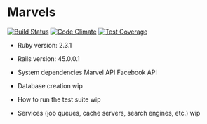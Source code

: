 # Marvels
[![Build Status](https://travis-ci.org/giordanofalves/marvels.svg?branch=master)](https://travis-ci.org/giordanofalves/marvels)
[![Code Climate](https://codeclimate.com/github/giordanofalves/marvels/badges/gpa.svg)](https://codeclimate.com/github/giordanofalves/marvels)
[![Test Coverage](https://codeclimate.com/github/giordanofalves/marvels/badges/coverage.svg)](https://codeclimate.com/github/giordanofalves/marvels/coverage)

* Ruby version: 2.3.1
* Rails version: 45.0.0.1

* System dependencies
  Marvel API
  Facebook API

* Database creation
  wip

* How to run the test suite
  wip

* Services (job queues, cache servers, search engines, etc.)
  wip

